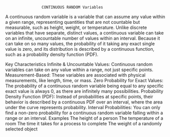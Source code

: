                     CONTINUOUS RANDOM Variables

A continuous random variable is a variable that can assume any value within a given range, representing quantities that are not countable but measurable, such as height, weight, or temperature. Unlike discrete variables that have separate, distinct values, a continuous variable can take on an infinite, uncountable number of values within an interval. Because it can take on so many values, the probability of it taking any exact single value is zero, and its distribution is described by a continuous function, such as a probability density function (PDF). 

Key Characteristics
Infinite & Uncountable Values: Continuous random variables can take on any value within a range, not just specific points. 
Measurement-Based: These variables are associated with physical measurements, like length, time, or mass. 
Zero Probability for Exact Values: The probability of a continuous random variable being equal to any specific exact value is always 0, as there are infinitely many possibilities. 
Probability Density Function (PDF): Instead of probabilities at specific points, their behavior is described by a continuous PDF over an interval, where the area under the curve represents probability. 
Interval Probabilities: You can only find a non-zero probability for a continuous random variable falling within a range or an interval. 
Examples 
The height of a person
The temperature of a room
The time it takes for a process to complete
The weight of a randomly selected object